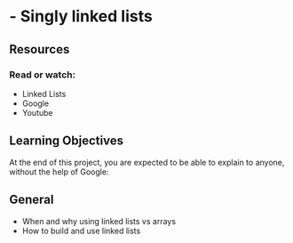 # - Singly linked lists
## Resources
### Read or watch:

- Linked Lists
- Google
- Youtube
## Learning Objectives
At the end of this project, you are expected to be able to explain to anyone, without the help of Google:

## General
- When and why using linked lists vs arrays
- How to build and use linked lists
